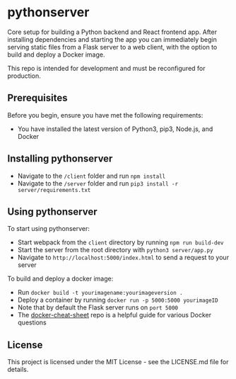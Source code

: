 # pythonserver
Core setup for building a Python backend and React frontend app. After installing dependencies and starting the app you can immediately begin serving static files from a Flask server to a web client, with the option to build and deploy a Docker image.

This repo is intended for development and must be reconfigured for production.

## Prerequisites

Before you begin, ensure you have met the following requirements:

* You have installed the latest version of Python3, pip3, Node.js, and Docker

## Installing pythonserver

* Navigate to the `/client` folder and run `npm install`
* Navigate to the `/server` folder and run `pip3 install -r server/requirements.txt`

## Using pythonserver

To start using pythonserver:

* Start webpack from the `client` directory by running `npm run build-dev`
* Start the server from the root directory with `python3 server/app.py`
* Navigate to `http://localhost:5000/index.html` to send a request to your server

To build and deploy a docker image:

* Run `docker build -t yourimagename:yourimageversion .`
* Deploy a container by running `docker run -p 5000:5000 yourimageID`
* Note that by default the Flask server runs on `port 5000`
* The [docker-cheat-sheet](https://github.com/wsargent/docker-cheat-sheet) repo is a helpful guide for various Docker questions

## License

This project is licensed under the MIT License - see the LICENSE.md file for details.
